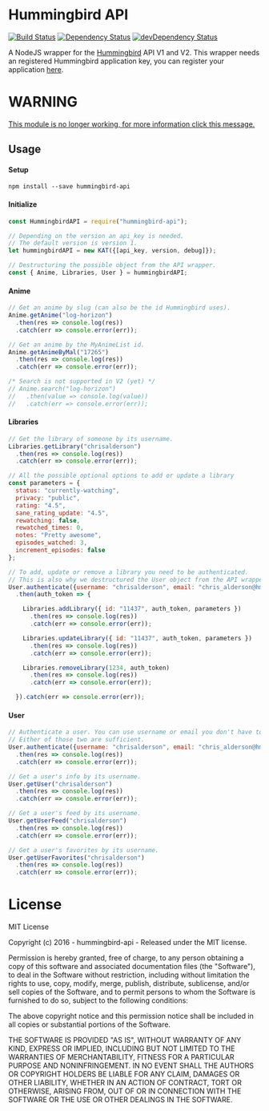 # Hummingbird API

[![Build Status](https://travis-ci.org/ChrisAlderson/hummingbird-api.svg?branch=master)]()
[![Dependency Status](https://david-dm.org/ChrisAlderson/hummingbird-api.svg)](https://david-dm.org/ChrisAlderson/hummingbird-api)
[![devDependency Status](https://david-dm.org/ChrisAlderson/hummingbird-api/dev-status.svg)](https://david-dm.org/ChrisAlderson/hummingbird-api#info=devDependencies)

A NodeJS wrapper for the [Hummingbird](https://github.com/hummingbird-me/hummingbird) API V1 and V2. This wrapper needs an registered Hummingbird application key, you can register your application [here](https://hummingbird.me/apps/mine).

# WARNING

[This module is no longer working, for more information click this message.](https://medium.com/heykitsu/hummingbird-is-dead-long-live-kitsu-bda6ccfbbcce#.54j32dta7)

## Usage

#### Setup
```
npm install --save hummingbird-api
```

#### Initialize
```js
const HummingbirdAPI = require("hummingbird-api");

// Depending on the version an api_key is needed.
// The default version is version 1.
let hummingbirdAPI = new KAT({[api_key, version, debug]});

// Destructuring the possible object from the API wrapper.
const { Anime, Libraries, User } = hummingbirdAPI;
```

#### Anime
```js
// Get an anime by slug (can also be the id Hummingbird uses).
Anime.getAnime("log-horizon")
  .then(res => console.log(res))
  .catch(err => console.error(err));

// Get an anime by the MyAnimeList id.
Anime.getAnimeByMal("17265")
  .then(res => console.log(res))
  .catch(err => console.error(err));

/* Search is not supported in V2 (yet) */
// Anime.search("log-horizon")
//   .then(value => console.log(value))
//   .catch(err => console.error(err));
```

#### Libraries
```js
// Get the library of someone by its username.
Libraries.getLibrary("chrisalderson")
  .then(res => console.log(res))
  .catch(err => console.error(err));

// All the possible optional options to add or update a library
const parameters = {
  status: "currently-watching",
  privacy: "public",
  rating: "4.5",
  sane_rating_update: "4.5",
  rewatching: false,
  rewatched_times: 0,
  notes: "Pretty awesome",
  episodes_watched: 3,
  increment_episodes: false
};

// To add, update or remove a library you need to be authenticated.
// This is also why we destructured the User object from the API wrapper.
User.authenticate({username: "chrisalderson", email: "chris_alderson@hmamail.com", password: "supersecret"})
  .then(auth_token => {

    Libraries.addLibrary({ id: "11437", auth_token, parameters })
      .then(res => console.log(res))
      .catch(err => console.error(err));

    Libraries.updateLibrary({ id: "11437", auth_token, parameters })
      .then(res => console.log(res))
      .catch(err => console.error(err));

    Libraries.removeLibrary(1234, auth_token)
      .then(res => console.log(res))
      .catch(err => console.error(err));

  }).catch(err => console.error(err));
```

#### User
```js
// Authenticate a user. You can use username or email you don't have to fill in both.
// Either of those two are sufficient.
User.authenticate({username: "chrisalderson", email: "chris_alderson@hmamail.com", password: "supersecret"})
  .then(res => console.log(res))
  .catch(err => console.error(err));

// Get a user's info by its username.
User.getUser("chrisalderson")
  .then(res => console.log(res))
  .catch(err => console.error(err));

// Get a user's feed by its username.
User.getUserFeed("chrisalderson")
  .then(res => console.log(res))
  .catch(err => console.error(err));

// Get a user's favorites by its username.
User.getUserFavorites("chrisalderson")
  .then(res => console.log(res))
  .catch(err => console.error(err));
```

# License

MIT License

Copyright (c) 2016 - hummingbird-api - Released under the MIT license.

Permission is hereby granted, free of charge, to any person obtaining a copy
of this software and associated documentation files (the "Software"), to deal
in the Software without restriction, including without limitation the rights
to use, copy, modify, merge, publish, distribute, sublicense, and/or sell
copies of the Software, and to permit persons to whom the Software is
furnished to do so, subject to the following conditions:

The above copyright notice and this permission notice shall be included in all
copies or substantial portions of the Software.

THE SOFTWARE IS PROVIDED "AS IS", WITHOUT WARRANTY OF ANY KIND, EXPRESS OR
IMPLIED, INCLUDING BUT NOT LIMITED TO THE WARRANTIES OF MERCHANTABILITY,
FITNESS FOR A PARTICULAR PURPOSE AND NONINFRINGEMENT. IN NO EVENT SHALL THE
AUTHORS OR COPYRIGHT HOLDERS BE LIABLE FOR ANY CLAIM, DAMAGES OR OTHER
LIABILITY, WHETHER IN AN ACTION OF CONTRACT, TORT OR OTHERWISE, ARISING FROM,
OUT OF OR IN CONNECTION WITH THE SOFTWARE OR THE USE OR OTHER DEALINGS IN THE
SOFTWARE.
